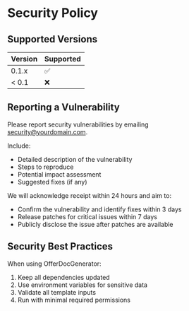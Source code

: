 # Security Policy

## Supported Versions

| Version | Supported          |
| ------- | ------------------ |
| 0.1.x   | :white_check_mark: |
| < 0.1   | :x:                |

## Reporting a Vulnerability

Please report security vulnerabilities by emailing security@yourdomain.com.

Include:
- Detailed description of the vulnerability
- Steps to reproduce
- Potential impact assessment
- Suggested fixes (if any)

We will acknowledge receipt within 24 hours and aim to:
- Confirm the vulnerability and identify fixes within 3 days
- Release patches for critical issues within 7 days
- Publicly disclose the issue after patches are available

## Security Best Practices

When using OfferDocGenerator:
1. Keep all dependencies updated
2. Use environment variables for sensitive data
3. Validate all template inputs
4. Run with minimal required permissions
